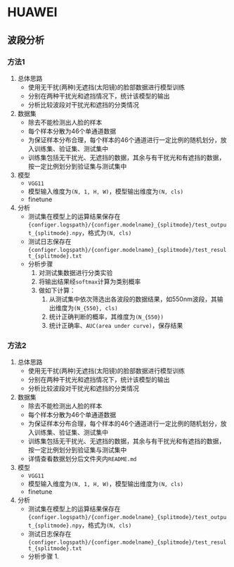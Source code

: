 # HUAWEI

## 波段分析
### 方法1
1. 总体思路
	- 使用无干扰(两种)无遮挡(太阳镜)的脸部数据进行模型训练
	- 分别在两种干扰光和遮挡情况下，统计该模型的输出
	- 分析比较波段对干扰光和遮挡的分类情况
2. 数据集
	- 除去不能检测出人脸的样本
	- 每个样本分散为46个单通道数据
	- 为保证样本分布合理，每个样本的46个通道进行一定比例的随机划分，放入训练集、验证集、测试集中
	- 训练集包括无干扰光、无遮挡的数据，其余与有干扰光和有遮挡的数据，按一定比例划分到验证集与测试集中
3. 模型
	- `VGG11`
	- 模型输入维度为`(N, 1, H, W)`，模型输出维度为`(N, cls)`
	- finetune
4. 分析
	- 测试集在模型上的运算结果保存在`{configer.logspath}/{configer.modelname}_{splitmode}/test_output_{splitmode}.npy`，格式为`(N, cls)`
	- 测试日志保存在`{configer.logspath}/{configer.modelname}_{splitmode}/test_result_{splitmode}.txt`
	- 分析步骤
		1. 对测试集数据进行分类实验
		2. 将输出结果经`softmax`计算为类别概率
		3. 做如下计算：
			1. 从测试集中依次筛选出各波段的数据结果，如550nm波段，其输出维度为`(N_{550}, cls)`
			2. 统计正确判断的概率，其维度为`(N_{550})`
			3. 统计正确率、`AUC(area under curve)`，保存结果

### 方法2
1. 总体思路
	- 使用无干扰(两种)无遮挡(太阳镜)的脸部数据进行模型训练
	- 分别在两种干扰光和遮挡情况下，统计该模型的输出
	- 分析比较波段对干扰光和遮挡的分类情况
2. 数据集
	- 除去不能检测出人脸的样本
	- 每个样本分散为46个单通道数据
	- 为保证样本分布合理，每个样本的46个通道进行一定比例的随机划分，放入训练集、验证集、测试集中
	- 训练集包括无干扰光、无遮挡的数据，其余与有干扰光和有遮挡的数据，按一定比例划分到验证集与测试集中
	- 详情查看数据划分后文件夹内`README.md`
3. 模型
	- `VGG11`
	- 模型输入维度为`(N, 1, H, W)`，模型输出维度为`(N, cls)`
	- finetune
4. 分析
	- 测试集在模型上的运算结果保存在`{configer.logspath}/{configer.modelname}_{splitmode}/test_output_{splitmode}.npy`，格式为`(N, cls)`
	- 测试日志保存在`{configer.logspath}/{configer.modelname}_{splitmode}/test_result_{splitmode}.txt`
	- 分析步骤
		1. 